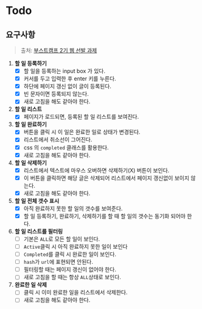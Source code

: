 # Todo

## 요구사항

> 출처: [부스트캠프 2기 웹 선발 과제](https://github.com/connect-boostcamp/todolist)

1. **할 일 등록하기**
    - [x] 할 일을 등록하는 input box 가 있다.
    - [x] 커서를 두고 입력한 후 enter 키를 누른다.
    - [x] 하단에 페이지 갱신 없이 글이 등록된다.
    - [x] 빈 문자이면 등록되지 않는다.
    - [x] 새로 고침을 해도 같아야 한다.
2. **할 일 리스트**
    - [x] 페이지가 로드되면, 등록된 할 일 리스트를 보여진다.
3. **할 일 완료하기**
    - [x] 버튼을 클릭 시 이 일은 완료한 일로 상태가 변경된다.
    - [x] 리스트에서 취소선이 그어진다.
    - [x] css 의 `completed` 클래스를 활용한다.
    - [x] 새로 고침을 해도 같아야 한다.
4. **할 일 삭제하기**
    - [x] 리스트에서 텍스트에 마우스 오버하면 삭제하기(X) 버튼이 보인다.
    - [x] 이 버튼을 클릭하면 해당 글은 삭제되어 리스트에서 페이지 갱신없이 보이지 않는다.
    - [x] 새로 고침을 해도 같아야 한다.
5. **할 일 전체 갯수 표시**
    - [x] 아직 완료하지 못한 할 일의 갯수를 보여준다.
    - [x] 할 일 등록하기, 완료하기, 삭제하기를 할 때 할 일의 갯수는 동기화 되어야 한다.
6. **할 일 리스트를 필터링**
    - [ ] 기본은 `ALL`로 모든 할 일이 보인다.
    - [ ] `Active`클릭 시 아직 완료하지 못한 일이 보인다
    - [ ] `Completed`를 클릭 시 완료한 일이 보인다.
    - [ ] `hash`가 `url`에 표현되면 안된다.
    - [ ] 필터링할 때는 페이지 갱신이 없어야 한다.
    - [ ] 새로 고침을 할 때는 항상 `ALL`상태로 보인다.
7. **완료한 일 삭제**
    - [ ] 클릭 시 이미 완료한 일을 리스트에서 삭제한다.
    - [ ] 새로 고침을 해도 같아야 한다.
